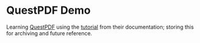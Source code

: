 # QuestPDF Demo

Learning [QuestPDF](https://www.questpdf.com/) using the
[tutorial](https://www.questpdf.com/getting-started.html) from their
documentation; storing this for archiving and future reference.
